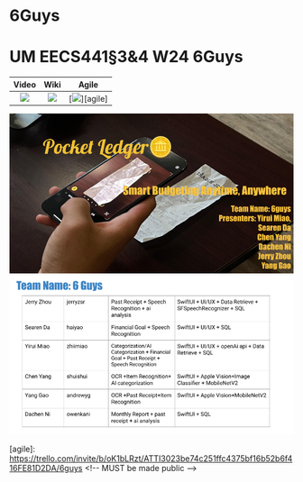 # 6Guys
# UM EECS441§3&4 W24 6Guys

| Video  |  Wiki |  Agile |
|:-----:|:-----:|:--------:|
|[<img src="https://eecs441.eecs.umich.edu/img/admin/video.png">][video]|[<img src="https://eecs441.eecs.umich.edu/img/admin/wiki.png">][wiki]|[<img src="https://eecs441.eecs.umich.edu/img/admin/trello.png">][agile]|

<!--![Elevator Pitch](https://raw.githubusercontent.com/58456051/133131373-e909da64-93cb-449f-b9f0-3a58dcb1b9db.png) MUST be placed in publicly accessible github -->
![Elevator Pitch](/image/elevator_pitch.png)
![Team](/image/team.png)

[video]: https://youtu.be/p6svls3ul90
[wiki]: https://github.com/erayyym/6Guys/wiki
[agile]: https://trello.com/invite/b/oK1bLRzt/ATTI3023be74c251ffc4375bf16b52b6f416FE81D2DA/6guys <!-- MUST be made public –>





